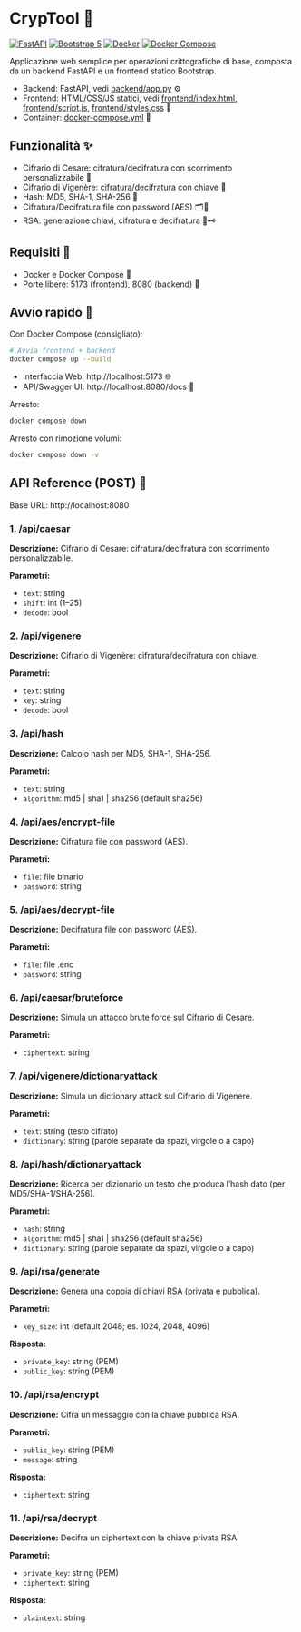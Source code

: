 # CrypTool 🔐

[![FastAPI](https://img.shields.io/badge/FastAPI-009688?logo=fastapi&logoColor=white)](https://fastapi.tiangolo.com/)
[![Bootstrap 5](https://img.shields.io/badge/Bootstrap-7952B3?logo=bootstrap&logoColor=white)](https://getbootstrap.com/)
[![Docker](https://img.shields.io/badge/Docker-2496ED?logo=docker&logoColor=white)](https://docs.docker.com)
[![Docker Compose](https://img.shields.io/badge/Docker%20Compose-2496ED?logo=docker&logoColor=white)](https://docs.docker.com/compose/)

Applicazione web semplice per operazioni crittografiche di base, composta da un backend FastAPI e un frontend statico Bootstrap.  
- Backend: FastAPI, vedi [backend/app.py](backend/app.py) ⚙️  
- Frontend: HTML/CSS/JS statici, vedi [frontend/index.html](frontend/index.html), [frontend/script.js](frontend/script.js), [frontend/styles.css](frontend/styles.css) 🎨  
- Container: [docker-compose.yml](docker-compose.yml) 🐳

## Funzionalità ✨

- Cifrario di Cesare: cifratura/decifratura con scorrimento personalizzabile 🔁
- Cifrario di Vigenère: cifratura/decifratura con chiave 🔑
- Hash: MD5, SHA-1, SHA-256 🧮
- Cifratura/Decifratura file con password (AES) 🗂️🔐
- RSA: generazione chiavi, cifratura e decifratura 🔐🗝️

## Requisiti 🧰

- Docker e Docker Compose 🐳
- Porte libere: 5173 (frontend), 8080 (backend) 🔌

## Avvio rapido 🚀

Con Docker Compose (consigliato):

```bash
# Avvia frontend + backend
docker compose up --build
```

- Interfaccia Web: http://localhost:5173 🌐  
- API/Swagger UI: http://localhost:8080/docs 📘

Arresto:

```bash
docker compose down
```

Arresto con rimozione volumi:

```bash
docker compose down -v
```

## API Reference (POST) 🔗

Base URL: http://localhost:8080

### 1. /api/caesar

**Descrizione:** Cifrario di Cesare: cifratura/decifratura con scorrimento personalizzabile.

**Parametri:**
- `text`: string
- `shift`: int (1–25)
- `decode`: bool

### 2. /api/vigenere

**Descrizione:** Cifrario di Vigenère: cifratura/decifratura con chiave.

**Parametri:**
- `text`: string
- `key`: string
- `decode`: bool

### 3. /api/hash

**Descrizione:** Calcolo hash per MD5, SHA-1, SHA-256.

**Parametri:**
- `text`: string
- `algorithm`: md5 | sha1 | sha256 (default sha256)

### 4. /api/aes/encrypt-file

**Descrizione:** Cifratura file con password (AES).

**Parametri:**
- `file`: file binario
- `password`: string

### 5. /api/aes/decrypt-file

**Descrizione:** Decifratura file con password (AES).

**Parametri:**
- `file`: file .enc
- `password`: string

### 6. /api/caesar/bruteforce

**Descrizione:** Simula un attacco brute force sul Cifrario di Cesare.

**Parametri:**
- `ciphertext`: string

### 7. /api/vigenere/dictionaryattack

**Descrizione:** Simula un dictionary attack sul Cifrario di Vigenere.

**Parametri:**
- `text`: string (testo cifrato)
- `dictionary`: string (parole separate da spazi, virgole o a capo)

### 8. /api/hash/dictionaryattack

**Descrizione:** Ricerca per dizionario un testo che produca l’hash dato (per MD5/SHA-1/SHA-256).

**Parametri:**
- `hash`: string
- `algorithm`: md5 | sha1 | sha256 (default sha256)
- `dictionary`: string (parole separate da spazi, virgole o a capo)

### 9. /api/rsa/generate

**Descrizione:** Genera una coppia di chiavi RSA (privata e pubblica).

**Parametri:**
- `key_size`: int (default 2048; es. 1024, 2048, 4096)

**Risposta:**
- `private_key`: string (PEM)
- `public_key`: string (PEM)

### 10. /api/rsa/encrypt

**Descrizione:** Cifra un messaggio con la chiave pubblica RSA.

**Parametri:**
- `public_key`: string (PEM)
- `message`: string

**Risposta:**
- `ciphertext`: string

### 11. /api/rsa/decrypt

**Descrizione:** Decifra un ciphertext con la chiave privata RSA.

**Parametri:**
- `private_key`: string (PEM)
- `ciphertext`: string

**Risposta:**
- `plaintext`: string
